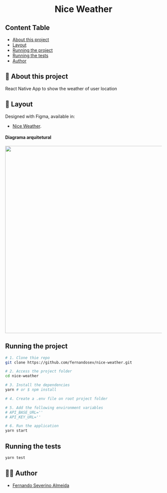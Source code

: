 <h1 align="center">Nice Weather</h1>

## Content Table

- [About this project](#-about-this-project)
- [Layout](#-layout)
- [Running the project](#running-the-project)
- [Running the tests](#running-the-tests)
- [Author](#-author)

## 📄 About this project

React Native App to show the weather of user location

## 🎨 Layout

Designed with Figma, available in:

- [Nice Weather](https://www.figma.com/file/8vfwHH51457eFWXEP3arMW/Nice-Weather?node-id=0%3A1).

#### Diagrama arquitetural
<img src="https://drive.google.com/uc?export=view&id=1sLQSqneaE_HSCCpDydHqY-2HsHXv3Z7G" width="600">

## Running the project

```bash
# 1. Clone thie repo
git clone https://github.com/fernandosev/nice-weather.git

# 2. Access the project folder
cd nice-weather

# 3. Install the dependencies
yarn # or $ npm install

# 4. Create a .env file on root project folder

# 5. Add the following environment variables
# API_BASE_URL=''
# API_KEY_URL=''

# 6. Run the application
yarn start

```

## Running the tests

```bash
yarn test

```

## 👨‍💻 Author

- [Fernando Severino Almeida](https://github.com/fernandosev)
